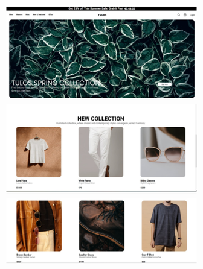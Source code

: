 ![image alt](https://github.com/dhairyapatel1104/E-commerce-Lecture-Task/blob/4d314a427e57c0d14057677d4a0befc1b03bb81c/WhatsApp%20Image%202025-01-18%20at%2011.04.52_04c25ec2.jpg)

![image alt](https://github.com/dhairyapatel1104/E-commerce-Lecture-Task/blob/4d314a427e57c0d14057677d4a0befc1b03bb81c/WhatsApp%20Image%202025-01-18%20at%2011.05.13_db9312ab.jpg)

![image alt](https://github.com/dhairyapatel1104/E-commerce-Lecture-Task/blob/4d314a427e57c0d14057677d4a0befc1b03bb81c/WhatsApp%20Image%202025-01-18%20at%2011.05.32_3322c55e.jpg)
